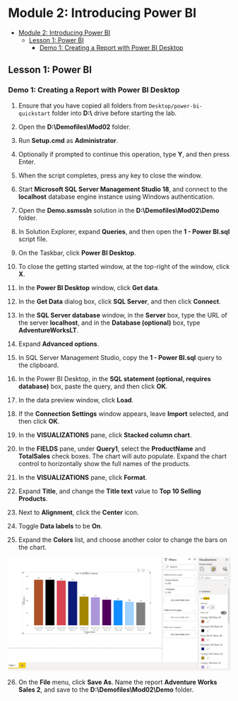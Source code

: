 # Module 2: Introducing Power BI

- [Module 2: Introducing Power BI](#module-2-introducing-power-bi)
  - [Lesson 1: Power BI](#lesson-1-power-bi)
    - [Demo 1: Creating a Report with Power BI Desktop](#demo-1-creating-a-report-with-power-bi-desktop)


## Lesson 1: Power BI

### Demo 1: Creating a Report with Power BI Desktop

1. Ensure that you have copied all folders from `Desktop/power-bi-quickstart` folder into **D:\\** drive before starting the lab.

2. Open the **D:\\Demofiles\\Mod02** folder.

3. Run **Setup.cmd** as **Administrator**.

4. Optionally if prompted to continue this operation, type **Y**, and then press Enter.

5. When the script completes, press any key to close the window.

6. Start **Microsoft SQL Server Management Studio 18**, and connect to the **localhost** database engine instance using Windows authentication.

7. Open the **Demo.ssmssln** solution in the **D:\\Demofiles\\Mod02\\Demo** folder.

8. In Solution Explorer, expand **Queries**, and then open the **1 - Power BI.sql** script file.

9. On the Taskbar, click **Power BI Desktop**.

10. To close the getting started window, at the top-right of the window, click **X**.

11. In the **Power BI Desktop** window, click **Get data**.

12. In the **Get Data** dialog box, click **SQL Server**, and then click **Connect**.

13. In the **SQL Server database** window, in the **Server** box, type the URL of the server **localhost**, and in the **Database (optional)** box, type **AdventureWorksLT**.

14. Expand **Advanced options**.

15. In SQL Server Management Studio, copy the **1 - Power BI.sql** query to the clipboard.

16. In the Power BI Desktop, in the **SQL statement (optional, requires database)** box, paste the query, and then click **OK**.

17. In the data preview window, click **Load**.

18. If the **Connection Settings** window appears, leave **Import** selected, and then click **OK**.

19. In the **VISUALIZATIONS** pane, click **Stacked column chart**.

20. In the **FIELDS** pane, under **Query1**, select the **ProductName** and **TotalSales** check boxes. The chart will auto populate. Expand the chart control to horizontally show the full names of the products.

21. In the **VISUALIZATIONS** pane, click **Format**.

22. Expand **Title**, and change the **Title text** value to **Top 10 Selling Products**.

23. Next to **Alignment**, click the **Center** icon.

24. Toggle **Data labels** to be **On**.

25. Expand the **Colors** list, and choose another color to change the bars on the chart.

![](./images/22.png)

26. On the **File** menu, click **Save As**. Name the report **Adventure Works Sales 2**, and save to the **D:\\Demofiles\\Mod02\\Demo** folder.
